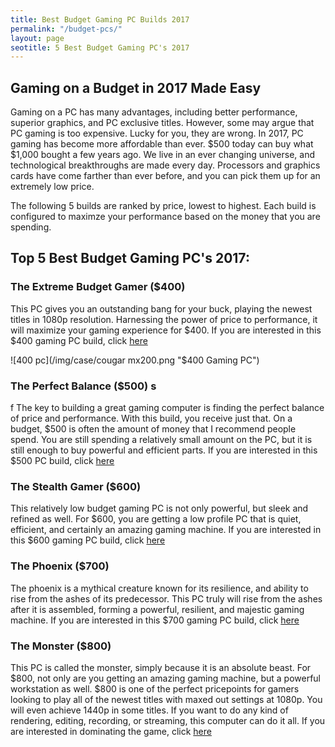 ```yaml
---
title: Best Budget Gaming PC Builds 2017 
permalink: "/budget-pcs/"
layout: page
seotitle: 5 Best Budget Gaming PC's 2017 
---
```


## Gaming on a Budget in 2017 Made Easy 

Gaming on a PC has many advantages, including better performance, superior graphics, and PC exclusive titles. However, some may argue that PC gaming is too expensive. Lucky for you, they are wrong. In 2017, PC gaming has become more affordable than ever. $500 today can buy what $1,000 bought a few years ago. We live in an ever changing universe, and technological breakthroughs are made every day. Processors and graphics cards have come farther than ever before, and you can pick them up for an extremely low price. 

The following 5 builds are ranked by price, lowest to highest. Each build is configured to maximze your performance based on the money that you are spending. 

## Top 5 Best Budget Gaming PC's 2017:

### The Extreme Budget Gamer ($400) 

This PC gives you an outstanding bang for your buck, playing the newest titles in 1080p resolution. Harnessing the power of price to performance, it will maximize your gaming experience for $400. If you are interested in this $400 gaming PC build, click [here](/budget-pcs/400/)

![400 pc](/img/case/cougar mx200.png "$400 Gaming PC")

### The Perfect Balance ($500) s 
f
The key to building a great gaming computer is finding the perfect balance of price and performance. With this build, you receive just that. On a budget, $500 is often the amount of money that I recommend people spend. You are still spending a relatively small amount on the PC, but it is still enough to buy powerful and efficient parts. If you are interested in this $500 PC build, click [here](/budget-pcs/500/)

### The Stealth Gamer ($600)

This relatively low budget gaming PC is not only powerful, but sleek and refined as well. For $600, you are getting a low profile PC that is quiet, efficient, and certainly an amazing gaming machine. If you are interested in this $600 gaming PC build, click [here](/budget-pcs/600/)

### The Phoenix ($700)

The phoenix is a mythical creature known for its resilience, and ability to rise from the ashes of its predecessor. This PC truly will rise from the ashes after it is assembled, forming a powerful, resilient, and majestic gaming machine.  If you are interested in this $700 gaming PC build, click [here](/budget-pcs/700/)

### The Monster ($800)

This PC is called the monster, simply because it is an absolute beast. For $800, not only are you getting an amazing gaming machine, but a powerful workstation as well. $800 is one of the perfect pricepoints for gamers looking to play all of the newest titles with maxed out settings at 1080p. You will even achieve 1440p in some titles. If you want to do any kind of rendering, editing, recording, or streaming, this computer can do it all. If you are interested in dominating the game, click [here](/budget-pcs/800/)

